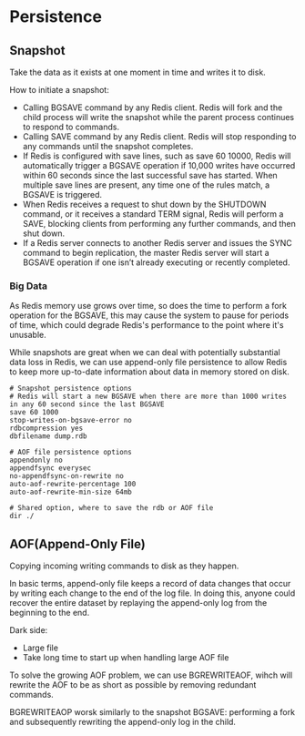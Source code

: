 # Persistence

## Snapshot

Take the data as it exists at one moment in time and writes it to disk.

How to initiate a snapshot:
- Calling BGSAVE command by any Redis client. Redis will fork and the child process will write the snapshot while the parent process continues to respond to commands.
- Calling SAVE command by any Redis client. Redis will stop responding to any commands until the snapshot completes.
- If Redis is configured with save lines, such as save 60 10000, Redis will automatically trigger a BGSAVE operation if 10,000 writes have occurred within 60 seconds since the last successful save has started. When multiple save lines are present, any time one of the rules match, a BGSAVE is triggered.  
- When Redis receives a request to shut down by the SHUTDOWN command, or it receives a standard TERM signal, Redis will perform a SAVE, blocking clients from performing any further commands, and then shut down.
- If a Redis server connects to another Redis server and issues the SYNC command to begin replication, the master Redis server will start a BGSAVE operation if one isn’t already executing or recently completed.

### Big Data

As Redis memory use grows over time, so does the time to perform a fork operation for the BGSAVE, this may cause the system to pause for periods of time, which could degrade Redis's performance to the point where it's unusable.  

While snapshots are great when we can deal with potentially substantial data loss in Redis, we can use append-only file persistence to allow Redis to keep more up-to-date information about data in memory stored on disk.

```
# Snapshot persistence options
# Redis will start a new BGSAVE when there are more than 1000 writes in any 60 second since the last BGSAVE
save 60 1000
stop-writes-on-bgsave-error no
rdbcompression yes
dbfilename dump.rdb

# AOF file persistence options
appendonly no
appendfsync everysec
no-appendfsync-on-rewrite no
auto-aof-rewrite-percentage 100
auto-aof-rewrite-min-size 64mb

# Shared option, where to save the rdb or AOF file
dir ./
```

## AOF(Append-Only File)

Copying incoming writing commands to disk as they happen.

In basic terms, append-only file keeps a record of data changes that occur by writing each change to the end of the log file. In doing this, anyone could recover the entire dataset by replaying the append-only log from the beginning to the end.

Dark side:
- Large file
- Take long time to start up when handling large AOF file

To solve the growing AOF problem, we can use BGREWRITEAOF, wihch will rewrite the AOF to be as short as possible by removing redundant commands.

BGREWRITEAOP worsk similarly to the snapshot BGSAVE: performing a fork and subsequently rewriting the append-only log in the child.